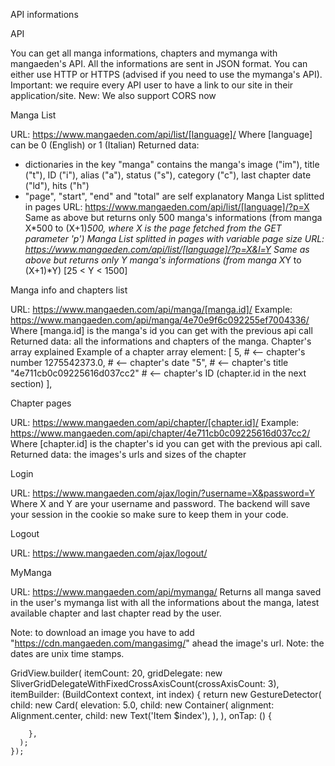 API informations

API

You can get all manga informations, chapters and mymanga with mangaeden's API. 
All the informations are sent in JSON format. 
You can either use HTTP or HTTPS (advised if you need to use the mymanga's API). 
Important: we require every API user to have a link to our site in their application/site. 
New: We also support CORS now 


Manga List

URL: https://www.mangaeden.com/api/list/[language]/ 
Where [language] can be 0 (English) or 1 (Italian) 
Returned data: 
- dictionaries in the key "manga" contains the manga's image ("im"), title ("t"), ID ("i"), alias ("a"), status ("s"), category ("c"), last chapter date ("ld"), hits ("h") 
- "page", "start", "end" and "total" are self explanatory 
Manga List splitted in pages
URL: https://www.mangaeden.com/api/list/[language]/?p=X 
Same as above but returns only 500 manga's informations (from manga X*500 to (X+1)*500, where X is the page fetched from the GET parameter 'p') 
Manga List splitted in pages with variable page size
URL: https://www.mangaeden.com/api/list/[language]/?p=X&l=Y 
Same as above but returns only Y manga's informations (from manga X*Y to (X+1)*Y) [25 < Y < 1500] 


Manga info and chapters list

URL: https://www.mangaeden.com/api/manga/[manga.id]/ 
Example: https://www.mangaeden.com/api/manga/4e70e9f6c092255ef7004336/ 
Where [manga.id] is the manga's id you can get with the previous api call 
Returned data: all the informations and chapters of the manga. 
Chapter's array explained
Example of a chapter array element: 
[ 
5, # <-- chapter's number 
1275542373.0, # <-- chapter's date 
"5", # <-- chapter's title 
"4e711cb0c09225616d037cc2" # <-- chapter's ID (chapter.id in the next section) 
], 


Chapter pages

URL: https://www.mangaeden.com/api/chapter/[chapter.id]/ 
Example: https://www.mangaeden.com/api/chapter/4e711cb0c09225616d037cc2/ 
Where [chapter.id] is the chapter's id you can get with the previous api call. 
Returned data: the images's urls and sizes of the chapter 


Login

URL: https://www.mangaeden.com/ajax/login/?username=X&password=Y 
Where X and Y are your username and password. 
The backend will save your session in the cookie so make sure to keep them in your code. 

Logout

URL: https://www.mangaeden.com/ajax/logout/ 

MyManga

URL: https://www.mangaeden.com/api/mymanga/ 
Returns all manga saved in the user's mymanga list with all the informations about the manga, latest available chapter and last chapter read by the user. 


Note: to download an image you have to add "https://cdn.mangaeden.com/mangasimg/" ahead the image's url. 
Note: the dates are unix time stamps.


GridView.builder(
    itemCount: 20,
    gridDelegate:
        new SliverGridDelegateWithFixedCrossAxisCount(crossAxisCount: 3),
    itemBuilder: (BuildContext context, int index) {
      return new GestureDetector(
        child: new Card(
          elevation: 5.0,
          child: new Container(
            alignment: Alignment.center,
            child: new Text('Item $index'),
          ),
        ),
        onTap: () {

        },
      );
    });
